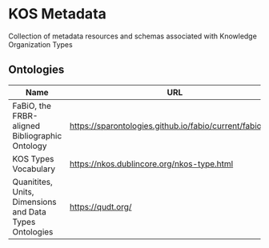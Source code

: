 # KOS Metadata
Collection of metadata resources and schemas associated with Knowledge Organization Types




## Ontologies
| Name | URL |
| -- | -- |
| FaBiO, the FRBR-aligned Bibliographic Ontology | https://sparontologies.github.io/fabio/current/fabio.html |
| KOS Types Vocabulary | https://nkos.dublincore.org/nkos-type.html |
| Quanitites, Units, Dimensions and Data Types Ontologies | https://qudt.org/ |




